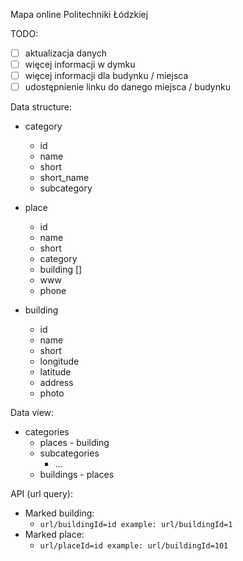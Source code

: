 Mapa online Politechniki Łódzkiej

TODO:
 - [ ] aktualizacja danych
 - [ ] więcej informacji w dymku
 - [ ] więcej informacji dla budynku / miejsca
 - [ ] udostępnienie linku do danego miejsca / budynku

Data structure:

- category
  - id
  - name
  - short
  - short_name
  - subcategory
	
- place
  - id
  - name
  - short
  - category
  - building []
  - www
  - phone
	
- building
  - id
  - name
  - short 
  - longitude
  - latitude
  - address
  - photo


Data view:
- categories
  - places - building
  - subcategories
    - ...
  - buildings - places


API (url query):
- Marked building:
  - `url/buildingId=id example: url/buildingId=1`
- Marked place:
  - `url/placeId=id example: url/buildingId=101`